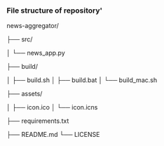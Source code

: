 ### File structure of repository'

news-aggregator/

├── src/

│   └── news_app.py

├── build/

│   ├── build.sh
│   ├── build.bat
│   └── build_mac.sh

├── assets/

│   ├── icon.ico
│   └── icon.icns

├── requirements.txt

├── README.md
└── LICENSE
